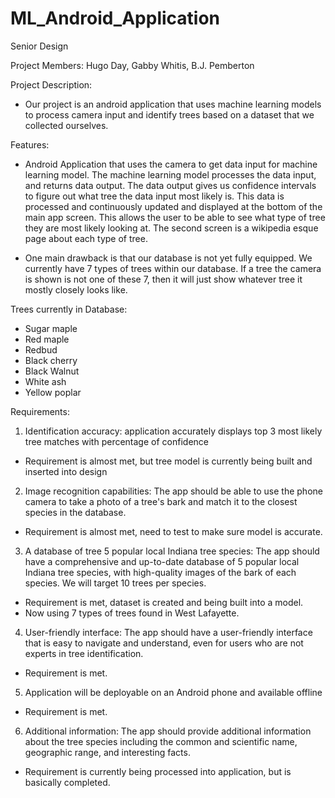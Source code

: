 # ML_Android_Application
Senior Design

Project Members:
Hugo Day, Gabby Whitis, B.J. Pemberton

Project Description:
- Our project is an android application that uses machine learning models to process camera input and identify trees based on a dataset that we collected ourselves.

Features:
- Android Application that uses the camera to get data input for machine learning model. The machine learning model processes the data input, and returns data output. The data output gives us confidence intervals to figure out what tree the data input most likely is. This data is processed and continuously updated and displayed at the bottom of the main app screen. This allows the user to be able to see what type of tree they are most likely looking at. The second screen is a wikipedia esque page about each type of tree.

- One main drawback is that our database is not yet fully equipped. We currently have 7 types of trees within our database. If a tree the camera is shown is not one of these 7, then it will just show whatever tree it mostly closely looks like.

Trees currently in Database:
- Sugar maple
- Red maple
- Redbud
- Black cherry
- Black Walnut
- White ash
- Yellow poplar

Requirements:
1. Identification accuracy: application accurately displays top 3 most likely tree matches with percentage of confidence
  - Requirement is almost met, but tree model is currently being built and inserted     into design
  
2. Image recognition capabilities: The app should be able to use the phone camera to take a photo of a tree's bark and match it to the closest species in the database.
  - Requirement is almost met, need to test to make sure model is accurate.
  
3. A database of tree 5 popular local Indiana tree species: The app should have a comprehensive and up-to-date database of 5 popular local Indiana tree species, with high-quality images of the bark of each species. We will target 10 trees per species.
  - Requirement is met, dataset is created and being built into a model.
  - Now using 7 types of trees found in West Lafayette.
  
4. User-friendly interface: The app should have a user-friendly interface that is easy to navigate and understand, even for users who are not experts in tree identification.
  - Requirement is met.
  
5. Application will be deployable on an Android phone and available offline
  - Requirement is met.
  
6. Additional information: The app should provide additional information about the tree species including the common and scientific name, geographic range, and interesting facts.
  - Requirement is currently being processed into application, but is basically         completed.
